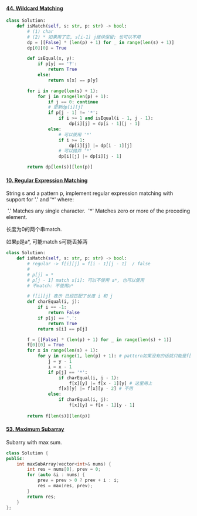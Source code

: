 #### [44. Wildcard Matching](https://leetcode.cn/problems/wildcard-matching/)

```python
class Solution:
    def isMatch(self, s: str, p: str) -> bool:
        # (1) char
        # (2) * 如果用了它, s[i-1] j继续保留; 也可以不用
        dp = [[False] * (len(p) + 1) for _ in range(len(s) + 1)]
        dp[0][0] = True

        def isEqual(x, y):
            if p[y] == '?':
                return True
            else:
                return s[x] == p[y]

        for i in range(len(s) + 1):
            for j in range(len(p) + 1):
                if j == 0: continue
                # 更新dp[i][j]
                if p[j - 1] != '*':
                    if i >= 1 and isEqual(i - 1, j - 1):
                        dp[i][j] = dp[i - 1][j - 1]
                else:
                    # 可以使用 '*'
                    if i >= 1:
                        dp[i][j] |= dp[i - 1][j]
                    # 可以抛弃 '*'
                    dp[i][j] |= dp[i][j - 1]

        return dp[len(s)][len(p)]
```



#### [10. Regular Expression Matching](https://leetcode.cn/problems/regular-expression-matching/)

String s and a pattern p, implement regular expression matching with support for '.' and '*' where:

​        '.' Matches any single character.
​        '*' Matches zero or more of the preceding element.

长度为0的两个串match.

如果p是a*, 可能match s可能丢掉两

```python
class Solution:
    def isMatch(self, s: str, p: str) -> bool:
        # regular -> f[i][j] = f[i - 1][j - 1]  / false
        # 
        # p[j] = *
        # p[j - 1] match s[i]: 可以不使用 a*, 也可以使用
        # 不match: 不使用a*

        # f[i][j] 表示 已经匹配了长度 i 和 j
        def charEqual(i, j):
            if i == -1:
                return False
            if p[j] == '.':
                return True
            return s[i] == p[j]

        f = [[False] * (len(p) + 1) for _ in range(len(s) + 1)]
        f[0][0] = True
        for x in range(len(s) + 1):
            for y in range(1, len(p) + 1): # pattern如果没有的话就只能是f[0][0]=True
                j = y - 1
                i = x - 1
                if p[j] == '*':
                    if charEqual(i, j - 1):
                        f[x][y] |= f[x - 1][y] # 这里用上
                    f[x][y] |= f[x][y - 2] # 不用
                else:
                    if charEqual(i, j):
                        f[x][y] = f[x - 1][y - 1]
            
        return f[len(s)][len(p)]
```



#### [53. Maximum Subarray](https://leetcode.cn/problems/maximum-subarray/)

Subarry with max sum.

```C++
class Solution {
public:
    int maxSubArray(vector<int>& nums) {
        int res = nums[0], prev = 0;
        for (auto &i : nums) {
            prev = prev > 0 ? prev + i : i;
            res = max(res, prev);
        }
        return res;
    }
};
```

